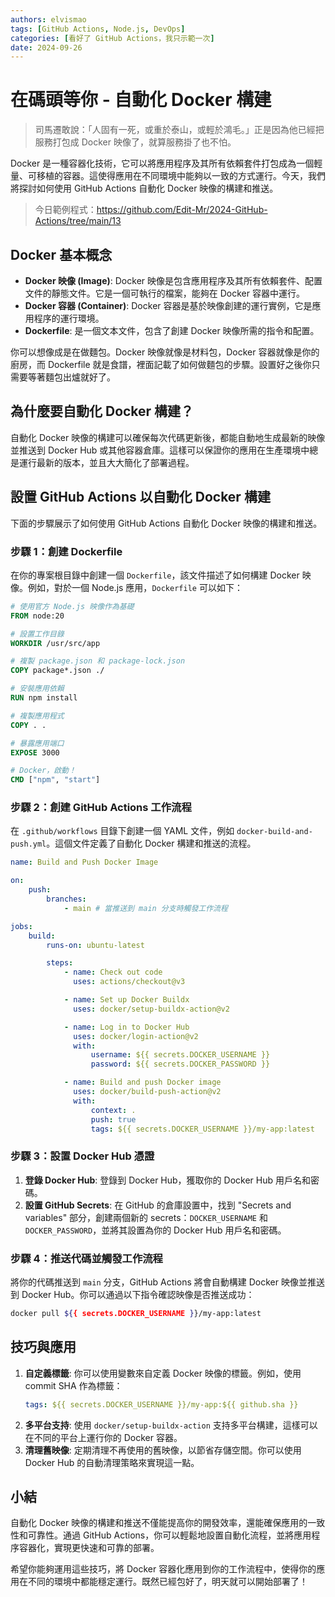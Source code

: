 ```yaml
---
authors: elvismao
tags: [GitHub Actions, Node.js, DevOps]
categories: [看好了 GitHub Actions，我只示範一次]
date: 2024-09-26
---
```


# 在碼頭等你 - 自動化 Docker 構建

> 司馬遷敢說：「人固有一死，或重於泰山，或輕於鴻毛。」正是因為他已經把服務打包成 Docker 映像了，就算服務掛了也不怕。

Docker 是一種容器化技術，它可以將應用程序及其所有依賴套件打包成為一個輕量、可移植的容器。這使得應用在不同環境中能夠以一致的方式運行。今天，我們將探討如何使用 GitHub Actions 自動化 Docker 映像的構建和推送。

> 今日範例程式：<https://github.com/Edit-Mr/2024-GitHub-Actions/tree/main/13>

## Docker 基本概念

-   **Docker 映像 (Image)**: Docker 映像是包含應用程序及其所有依賴套件、配置文件的靜態文件。它是一個可執行的檔案，能夠在 Docker 容器中運行。
-   **Docker 容器 (Container)**: Docker 容器是基於映像創建的運行實例，它是應用程序的運行環境。
-   **Dockerfile**: 是一個文本文件，包含了創建 Docker 映像所需的指令和配置。

你可以想像成是在做麵包。Docker 映像就像是材料包，Docker 容器就像是你的廚房，而 Dockerfile 就是食譜，裡面記載了如何做麵包的步驟。設置好之後你只需要等著麵包出爐就好了。

## 為什麼要自動化 Docker 構建？

自動化 Docker 映像的構建可以確保每次代碼更新後，都能自動地生成最新的映像並推送到 Docker Hub 或其他容器倉庫。這樣可以保證你的應用在生產環境中總是運行最新的版本，並且大大簡化了部署過程。

## 設置 GitHub Actions 以自動化 Docker 構建

下面的步驟展示了如何使用 GitHub Actions 自動化 Docker 映像的構建和推送。

### 步驟 1：創建 Dockerfile

在你的專案根目錄中創建一個 `Dockerfile`，該文件描述了如何構建 Docker 映像。例如，對於一個 Node.js 應用，`Dockerfile` 可以如下：

```Dockerfile
# 使用官方 Node.js 映像作為基礎
FROM node:20

# 設置工作目錄
WORKDIR /usr/src/app

# 複製 package.json 和 package-lock.json
COPY package*.json ./

# 安裝應用依賴
RUN npm install

# 複製應用程式
COPY . .

# 暴露應用端口
EXPOSE 3000

# Docker，啟動！
CMD ["npm", "start"]
```

### 步驟 2：創建 GitHub Actions 工作流程

在 `.github/workflows` 目錄下創建一個 YAML 文件，例如 `docker-build-and-push.yml`。這個文件定義了自動化 Docker 構建和推送的流程。

```yaml
name: Build and Push Docker Image

on:
    push:
        branches:
            - main # 當推送到 main 分支時觸發工作流程

jobs:
    build:
        runs-on: ubuntu-latest

        steps:
            - name: Check out code
              uses: actions/checkout@v3

            - name: Set up Docker Buildx
              uses: docker/setup-buildx-action@v2

            - name: Log in to Docker Hub
              uses: docker/login-action@v2
              with:
                  username: ${{ secrets.DOCKER_USERNAME }}
                  password: ${{ secrets.DOCKER_PASSWORD }}

            - name: Build and push Docker image
              uses: docker/build-push-action@v2
              with:
                  context: .
                  push: true
                  tags: ${{ secrets.DOCKER_USERNAME }}/my-app:latest
```

### 步驟 3：設置 Docker Hub 憑證

1. **登錄 Docker Hub**: 登錄到 Docker Hub，獲取你的 Docker Hub 用戶名和密碼。
2. **設置 GitHub Secrets**: 在 GitHub 的倉庫設置中，找到 "Secrets and variables" 部分，創建兩個新的 secrets：`DOCKER_USERNAME` 和 `DOCKER_PASSWORD`，並將其設置為你的 Docker Hub 用戶名和密碼。

### 步驟 4：推送代碼並觸發工作流程

將你的代碼推送到 `main` 分支，GitHub Actions 將會自動構建 Docker 映像並推送到 Docker Hub。你可以通過以下指令確認映像是否推送成功：

```bash
docker pull ${{ secrets.DOCKER_USERNAME }}/my-app:latest
```

## 技巧與應用

1. **自定義標籤**: 你可以使用變數來自定義 Docker 映像的標籤。例如，使用 commit SHA 作為標籤：
    ```yaml
    tags: ${{ secrets.DOCKER_USERNAME }}/my-app:${{ github.sha }}
    ```
2. **多平台支持**: 使用 `docker/setup-buildx-action` 支持多平台構建，這樣可以在不同的平台上運行你的 Docker 容器。
3. **清理舊映像**: 定期清理不再使用的舊映像，以節省存儲空間。你可以使用 Docker Hub 的自動清理策略來實現這一點。

## 小結

自動化 Docker 映像的構建和推送不僅能提高你的開發效率，還能確保應用的一致性和可靠性。通過 GitHub Actions，你可以輕鬆地設置自動化流程，並將應用程序容器化，實現更快速和可靠的部署。

希望你能夠運用這些技巧，將 Docker 容器化應用到你的工作流程中，使得你的應用在不同的環境中都能穩定運行。既然已經包好了，明天就可以開始部署了！
